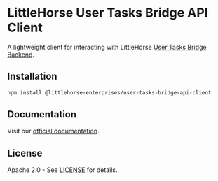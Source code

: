# LittleHorse User Tasks Bridge API Client

A lightweight client for interacting with LittleHorse [User Tasks Bridge Backend](https://littlehorse.io/docs/user-tasks-bridge/backend).

## Installation

```bash
npm install @littlehorse-enterprises/user-tasks-bridge-api-client
```

## Documentation

Visit our [official documentation](https://littlehorse.io/docs/user-tasks-bridge/api-client).

## License

Apache 2.0 - See [LICENSE](LICENSE.md) for details.
